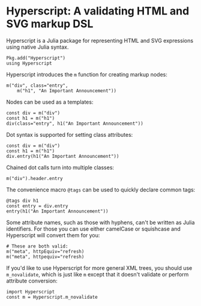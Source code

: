 # Hyperscript: A validating HTML and SVG markup DSL

Hyperscript is a Julia package for representing HTML and SVG expressions using native Julia syntax.

```
Pkg.add("Hyperscript")
using Hyperscript
```

Hyperscript introduces the `m` function for creating markup nodes:

```
m("div", class="entry",
    m("h1", "An Important Announcement"))
```

Nodes can be used as a templates:

```
const div = m("div")
const h1 = m("h1")
div(class="entry", h1("An Important Announcement"))
```

Dot syntax is supported for setting class attributes:

```
const div = m("div")
const h1 = m("h1")
div.entry(h1("An Important Announcement"))
```

Chained dot calls turn into multiple classes:

```
m("div").header.entry
```

The convenience macro `@tags` can be used to quickly declare common tags:

```
@tags div h1
const entry = div.entry
entry(h1("An Important Announcement"))
```

Some attribute names, such as those with hyphens, can't be written as Julia identifiers. For those you can use either camelCase or squishcase and Hyperscript will convert them for you:

```
# These are both valid:
m("meta", httpEquiv="refresh)
m("meta", httpequiv="refresh)
```

If you'd like to use Hyperscript for more general XML trees, you should use `m_novalidate`, which is just like `m` except that it doesn't validate or perform attribute conversion:

```
import Hyperscript
const m = Hyperscript.m_novalidate
```
